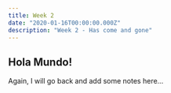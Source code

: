```yaml
---
title: Week 2
date: "2020-01-16T00:00:00.000Z"
description: "Week 2 - Has come and gone"
---
```


## Hola Mundo!

Again, I will go back and add some notes here...
